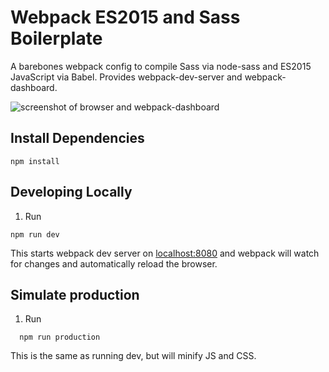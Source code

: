 # Webpack ES2015 and Sass Boilerplate

A barebones webpack config to compile Sass via node-sass and ES2015 JavaScript via Babel. Provides webpack-dev-server and webpack-dashboard.

![screenshot of browser and webpack-dashboard](http://images.jakebot.com/oXnW0SE6.png)

## Install Dependencies
```
npm install
```

## Developing Locally
1. Run
```
npm run dev
```

This starts webpack dev server on [localhost:8080](http://localhost:8080) and webpack will watch for changes and automatically reload the browser.

## Simulate production
1. Run
```
  npm run production
```

This is the same as running dev, but will minify JS and CSS.

